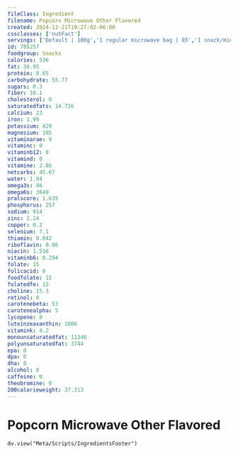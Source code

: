 ```yaml
---
fileClass: Ingredient
filename: Popcorn Microwave Other Flavored
created: 2024-12-21T19:27:02-06:00
cssclasses: ['nutFact']
servings: ['Default | 100g','1 regular microwave bag | 85','1 snack/mini microwave bag | 43','1 100 calorie package | 30','1 cup, popped | 11','1 kernel | 0']
id: 785257
foodgroup: Snacks
calories: 536
fat: 30.95
protein: 8.65
carbohydrate: 55.77
sugars: 0.3
fiber: 10.1
cholesterol: 0
saturatedfats: 14.726
calcium: 23
iron: 1.99
potassium: 429
magnesium: 105
vitaminarae: 9
vitaminc: 0
vitaminb12: 0
vitamind: 0
vitamine: 2.86
netcarbs: 45.67
water: 1.04
omega3s: 86
omega6s: 3649
pralscore: 1.635
phosphorus: 257
sodium: 914
zinc: 2.24
copper: 0.2
selenium: 7.1
thiamin: 0.042
riboflavin: 0.06
niacin: 1.516
vitaminb6: 0.294
folate: 15
folicacid: 0
foodfolate: 15
folatedfe: 15
choline: 15.3
retinol: 0
carotenebeta: 53
carotenealpha: 5
lycopene: 0
luteinzeaxanthin: 1066
vitamink: 4.2
monounsaturatedfat: 11346
polyunsaturatedfat: 3744
epa: 0
dpa: 0
dha: 0
alcohol: 0
caffeine: 0
theobromine: 0
200calorieweight: 37.313
---
```


# Popcorn Microwave Other Flavored

```dataviewjs
dv.view("Meta/Scripts/IngredientsFooter")
```